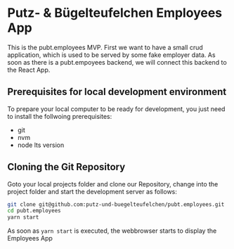 # Putz- & Bügelteufelchen Employees App

This is the pubt.employees MVP. First we want to have a small crud application, which
is used to be served by some fake employer data. As soon as there is a pubt.empoyees backend, we will connect this backend to the React App.

## Prerequisites for local development environment

To prepare your local computer to be ready for development, you just need to install the follwoing prerequisites:

- git
- nvm
- node lts version

## Cloning the Git Repository

Goto your local projects folder and clone our Repository, change into the project folder and start the development server as follows:

```zsh
git clone git@github.com:putz-und-buegelteufelchen/pubt.employees.git
cd pubt.employees
yarn start
```

As soon as `yarn start` is executed, the webbrowser starts to display the Employees App
